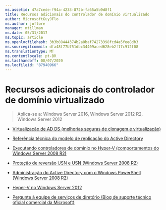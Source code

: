 ```yaml
---
ms.assetid: 47a7cede-f94a-4233-872b-fa65a5b9d8f1
title: Recursos adicionais do controlador de domínio virtualizado
author: MicrosoftGuyJFlo
ms.author: joflore
manager: mtillman
ms.date: 05/31/2017
ms.topic: article
ms.openlocfilehash: 3b3b08444374b2a8baf74273398fcd4a5fee8db3
ms.sourcegitcommit: dfa48f77b751dbc34409aced628eb2f17c912f08
ms.translationtype: MT
ms.contentlocale: pt-BR
ms.lasthandoff: 08/07/2020
ms.locfileid: "87940966"
---
```

# <a name="virtualized-domain-controller-additional-resources"></a>Recursos adicionais do controlador de domínio virtualizado

>Aplica-se a: Windows Server 2016, Windows Server 2012 R2, Windows Server 2012


-   [Virtualização de AD DS (melhorias seguras de clonagem e virtualização)](https://go.microsoft.com/fwlink/p/?LinkID=238316)

-   [Referência técnica do modelo de replicação do Active Directory](/previous-versions/windows/it-pro/windows-server-2003/cc782376(v=ws.10))

-   [Executando controladores de domínio no Hyper-V (comportamentos do Windows Server 2008 R2)](/previous-versions/windows/it-pro/windows-server-2008-R2-and-2008/dd363553(v=ws.10))

-   [Proteção de reversão USN e USN (Windows Server 2008 R2)](/previous-versions/windows/it-pro/windows-server-2008-R2-and-2008/dd363553(v=ws.10))

-   [Administração do Active Directory com o Windows PowerShell (Windows Server 2008 R2)](/previous-versions/windows/it-pro/windows-server-2008-R2-and-2008/dd378937(v=ws.10))

-   [Hyper-V no Windows Server 2012](/previous-versions/windows/it-pro/windows-server-2012-R2-and-2012/hh831531(v=ws.11))

-   [Pergunte à equipe de serviços de diretório (Blog de suporte técnico oficial comercial da Microsoft)](/previous-versions/windows/it-pro/windows-server-2012-R2-and-2012/hh831531(v=ws.11))

